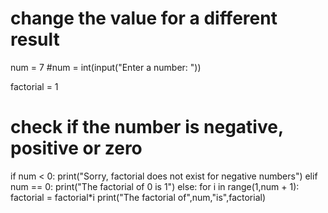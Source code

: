 

# change the value for a different result
num = 7
#num = int(input("Enter a number: "))

factorial = 1

# check if the number is negative, positive or zero
if num < 0:
   print("Sorry, factorial does not exist for negative numbers")
elif num == 0:
   print("The factorial of 0 is 1")
else:
   for i in range(1,num + 1):
       factorial = factorial*i
   print("The factorial of",num,"is",factorial)
